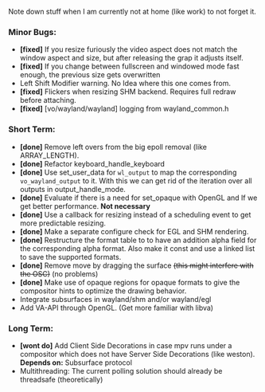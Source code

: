 Note down stuff when I am currently not at home (like work) to not forget it.

### Minor Bugs:
- **[fixed]** If you resize furiously the video aspect does not match the window aspect and size, but after releasing the grap it adjusts itself.
- **[fixed]** If you change between fullscreen and windowed mode fast enough, the previous size gets overwritten
- Left Shift Modifier warning. No Idea where this one comes from.
- **[fixed]** Flickers when resizing SHM backend. Requires full redraw before attaching.
- **[fixed]** [vo/wayland/wayland] logging from wayland_common.h

### Short Term:
- **[done]** Remove left overs from the big epoll removal (like ARRAY_LENGTH).
- **[done]** Refactor keyboard_handle_keyboard
- **[done]** Use set_user_data for `wl_output` to map the corresponding `vo_wayland_output` to it. With this we can get rid of the iteration over all outputs in output_handle_mode.
- **[done]** Evaluate if there is a need for set_opaque with OpenGL and If we get better performance. **Not necessary**
- **[done]** Use a callback for resizing instead of a scheduling event to get more predictable resizing.
- **[done]** Make a separate configure check for EGL and SHM rendering.
- **[done]** Restructure the format table to to have an addition alpha field for the corresponding 
             alpha format. Also make it const and use a linked list to save the supported formats.
- **[done]** Remove move by dragging the surface ~~(this might interfere with the OSC)~~ (no problems)
- **[done]** Make use of opaque regions for opaque formats to give the compositor hints to optimize the drawing behavior.
- Integrate subsurfaces in wayland/shm and/or wayland/egl
- Add VA-API through OpenGL. (Get more familiar with libva)


### Long Term:
- **[wont do]** Add Client Side Decorations in case mpv runs under a compositor which does not have Server Side Decorations (like weston). **Depends on:** Subsurface protocol
- Multithreading: The current polling solution should already be threadsafe (theoretically)
